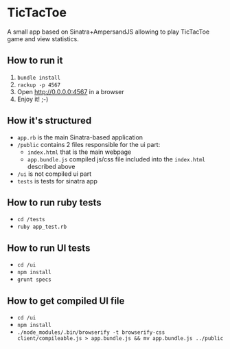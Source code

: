 # TicTacToe

A small app based on Sinatra+AmpersandJS allowing to play TicTacToe game and view statistics.

## How to run it

1. `bundle install`
2. `rackup -p 4567`
3. Open http://0.0.0.0:4567 in a browser
4. Enjoy it! ;-)

## How it's structured

* `app.rb` is the main Sinatra-based application
* `/public` contains 2 files responsible for the ui part:
    * `index.html` that is the main webpage
    * `app.bundle.js` compiled js/css file included into the `index.html` described above
* `/ui` is not compiled ui part
* `tests` is tests for sinatra app

## How to run ruby tests

* `cd /tests`
* `ruby app_test.rb`

## How to run UI tests

* `cd /ui`
* `npm install`
* `grunt specs`

## How to get compiled UI file

* `cd /ui`
* `npm install`
* `./node_modules/.bin/browserify -t browserify-css client/compileable.js > app.bundle.js && mv app.bundle.js ../public`
